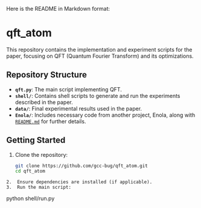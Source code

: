 Here is the README in Markdown format:

# qft_atom

This repository contains the implementation and experiment scripts for the paper, focusing on QFT (Quantum Fourier Transform) and its optimizations.

## Repository Structure

- **`qft.py`**: The main script implementing QFT.
- **`shell/`**: Contains shell scripts to generate and run the experiments described in the paper.
- **`data/`**: Final experimental results used in the paper.
- **`Enola/`**: Includes necessary code from another project, Enola, along with [`README.md`](Enola/README.md) for further details.

## Getting Started

1. Clone the repository:
   ```sh
   git clone https://github.com/gcc-bug/qft_atom.git
   cd qft_atom
  ```
2.	Ensure dependencies are installed (if applicable).
3.	Run the main script:
  ```
  python shell/run.py
  ```

